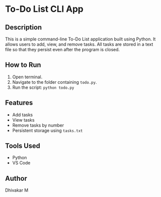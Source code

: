 # To-Do List CLI App

## Description
This is a simple command-line To-Do List application built using Python. It allows users to add, view, and remove tasks. All tasks are stored in a text file so that they persist even after the program is closed.

## How to Run
1. Open terminal.
2. Navigate to the folder containing `todo.py`.
3. Run the script: `python todo.py`

## Features
- Add tasks
- View tasks
- Remove tasks by number
- Persistent storage using `tasks.txt`

## Tools Used
- Python
- VS Code

## Author
Dhivakar M
